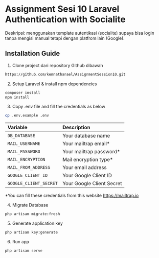# Assignment Sesi 10 Laravel Authentication with Socialite
Deskripsi: menggunakan template autentikasi (socialite) supaya bisa login tanpa mengisi manual tetapi dengan platfrom lain (Google).

## Installation Guide
1. Clone project dari repository Github dibawah
```sh
https://github.com/kennathanael/AssignmentSession10.git
```

2. Setup Laravel & install npm dependencies
```sh
composer install
npm install
```

3. Copy .env file and fill the credentials as below
```sh
cp .env.example .env
```

| Variable | Description |
| :--- | :--- |
| `DB_DATABASE` | Your database name |
| `MAIL_USERNAME` | Your mailtrap email* |
| `MAIL_PASSWORD` | Your mailtrap password* |
| `MAIL_ENCRYPTION` | Mail encryption type* |
| `MAIL_FROM_ADDRESS` | Your email address |
| `GOOGLE_CLIENT_ID` | Your Google Client ID |
| `GOOGLE_CLIENT_SECRET` | Your Google Client Secret |
*You can fill these credentials from this website https://mailtrap.io

4. Migrate Database
 ```sh
php artisan migrate:fresh
```

5. Generate application key
 ```sh
php artisan key:generate
```

6. Run app
```sh
php artisan serve
```
